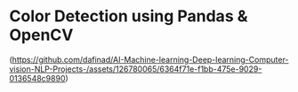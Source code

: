 # Color Detection using Pandas & OpenCV


(https://github.com/dafinad/AI-Machine-learning-Deep-learning-Computer-vision-NLP-Projects-/assets/126780065/6364f71e-f1bb-475e-9029-0136548c9890)
